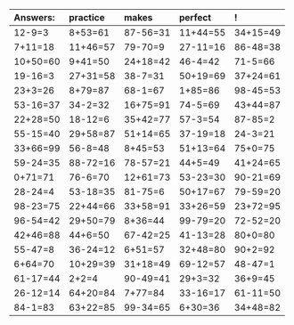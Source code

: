| Answers: | practice | makes | perfect | ! |
| :--- | :--- | :--- | :--- | :--- |
| 12-9=3 | 8+53=61 | 87-56=31 | 11+44=55 | 34+15=49 | 
| 7+11=18 | 11+46=57 | 79-70=9 | 27-11=16 | 86-48=38 | 
| 10+50=60 | 9+41=50 | 24+18=42 | 46-4=42 | 71-5=66 | 
| 19-16=3 | 27+31=58 | 38-7=31 | 50+19=69 | 37+24=61 | 
| 23+3=26 | 8+79=87 | 68-1=67 | 1+85=86 | 98-45=53 | 
| 53-16=37 | 34-2=32 | 16+75=91 | 74-5=69 | 43+44=87 | 
| 22+28=50 | 18-12=6 | 35+42=77 | 57-3=54 | 87-85=2 | 
| 55-15=40 | 29+58=87 | 51+14=65 | 37-19=18 | 24-3=21 | 
| 33+66=99 | 56-8=48 | 8+45=53 | 51+13=64 | 75+0=75 | 
| 59-24=35 | 88-72=16 | 78-57=21 | 44+5=49 | 41+24=65 | 
| 0+71=71 | 76-6=70 | 12+61=73 | 53-23=30 | 90-21=69 | 
| 28-24=4 | 53-18=35 | 81-75=6 | 50+17=67 | 79-59=20 | 
| 98-23=75 | 22+44=66 | 33+58=91 | 33+26=59 | 23+72=95 | 
| 96-54=42 | 29+50=79 | 8+36=44 | 99-79=20 | 72-52=20 | 
| 42+46=88 | 44+6=50 | 67-42=25 | 41-13=28 | 80+0=80 | 
| 55-47=8 | 36-24=12 | 6+51=57 | 32+48=80 | 90+2=92 | 
| 6+64=70 | 10+29=39 | 31+18=49 | 69-12=57 | 48-47=1 | 
| 61-17=44 | 2+2=4 | 90-49=41 | 29+3=32 | 36+9=45 | 
| 26-12=14 | 64+20=84 | 7+77=84 | 33-16=17 | 61-11=50 | 
| 84-1=83 | 63+22=85 | 99-34=65 | 6+30=36 | 34+48=82 | 

